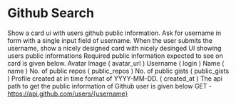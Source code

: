 # Github Search

Show a card ui with users github public information. Ask for username in form with a single input field of username. When the user submits the username, show a nicely designed card with nicely desinged UI showing users public informations Required public information expected to see on card is given below.  Avatar Image ( avatar_url ) Username ( login ) Name ( name ) No. of public repos ( public_repos ) No. of public gists ( public_gists ) Profile created at in time format of YYYY-MM-DD. ( created_at ) The api path to get the public information of Github user is given below  GET - https://api.github.com/users/{username}




